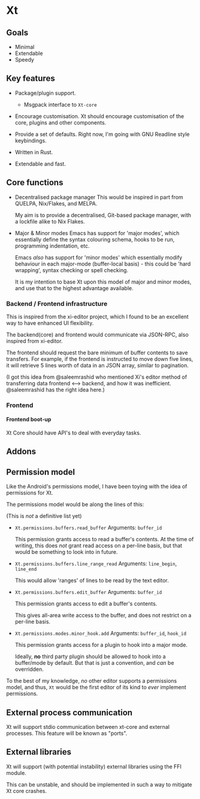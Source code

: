 # Xt

## Goals

- Minimal
- Extendable
- Speedy

## Key features

- Package/plugin support.
    - Msgpack interface to `Xt-core`

- Encourage customisation.
    Xt should encourage customisation of the core, plugins and
    other components.

- Provide a set of defaults.
    Right now, I'm going with GNU Readline style keybindings.

- Written in Rust.

- Extendable and fast.

## Core functions

- Decentralised package manager
    This would be inspired in part from QUELPA, Nix/Flakes, and MELPA.

    My aim is to provide a decentralised, Git-based package manager, with a
    lockfile alike to Nix Flakes.

- Major & Minor modes
    Emacs has support for 'major modes', which essentially define the
    syntax colouring schema, hooks to be run, programming indentation,
    etc.

    Emacs *also* has support for 'minor modes' which essentially
    modify behaviour in each major-mode (buffer-local basis) - this
    could be 'hard wrapping', syntax checking or spell checking.

    It is my intention to base Xt upon this model of major and minor
    modes, and use that to the highest advantage available.

### Backend / Frontend infrastructure

This is inspired from the xi-editor project, which I found to
be an excellent way to have enhanced UI flexibility.

The backend(core) and frontend would communicate via JSON-RPC, also
inspired from xi-editor.

The frontend should request the bare minimum of buffer contents to
save transfers. For example, if the frontend is instructed to move
down five lines, it will retrieve 5 lines worth of data in an JSON
array, similar to pagination.

(I got this idea from @saleemrashid who mentioned Xi's editor method of
transferring data frontend <--> backend, and how it was
inefficient. @saleemrashid has the right idea here.)

### Frontend

#### Frontend boot-up

Xt Core should have API's to deal with everyday tasks.

## Addons

## Permission model

Like the Android's permissions model, I have been toying with the idea
of permissions for Xt.

The permissions model would be along the lines of this:

(This is *not* a definitive list yet)

- `Xt.permissions.buffers.read_buffer`
  Arguments: `buffer_id`

   This permission grants access to read a buffer's contents.
   At the time of writing, this does *not* grant read access on a
   per-line basis, but that would be something to look into in future.

- `Xt.permissions.buffers.line_range_read`
  Arguments: `line_begin`, `line_end`

  This would allow 'ranges' of lines to be read by the text editor.

- `Xt.permissions.buffers.edit_buffer`
  Arguments: `buffer_id`

  This permission grants access to edit a buffer's contents.

  This gives all-area write access to the buffer, and does not
  restrict on a per-line basis.

- `Xt.permissions.modes.minor_hook.add`
  Arguments: `buffer_id`, `hook_id`

  This permission grants access for a plugin to hook into a major
  mode.

  Ideally, **no** third party plugin should be allowed to hook into a
  buffer/mode by default. But that is just a convention, and _can_ be
  overridden.

To the best of my knowledge, *no* other editor supports a permissions
model, and thus, `Xt` would be the first editor of its kind to
*ever* implement permissions.

## External process communication

Xt will support stdio communication between xt-core and external
processes. This feature will be known as "ports".

## External libraries

Xt will support (with potential instability) external libraries using
the FFI module.

This can be unstable, and should be implemented in such a way to
mitigate Xt core crashes.
